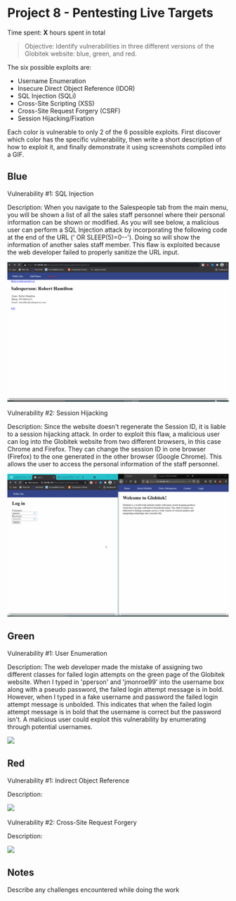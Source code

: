 # Project 8 - Pentesting Live Targets

Time spent: **X** hours spent in total

> Objective: Identify vulnerabilities in three different versions of the Globitek website: blue, green, and red.

The six possible exploits are:

* Username Enumeration
* Insecure Direct Object Reference (IDOR)
* SQL Injection (SQLi)
* Cross-Site Scripting (XSS)
* Cross-Site Request Forgery (CSRF)
* Session Hijacking/Fixation

Each color is vulnerable to only 2 of the 6 possible exploits. First discover which color has the specific vulnerability, then write a short description of how to exploit it, and finally demonstrate it using screenshots compiled into a GIF.

## Blue

Vulnerability #1: SQL Injection

Description: When you navigate to the Salespeople tab from the main menu, you will be shown a list of all the sales staff personnel where their personal information can be shown or modified. As you will see below, a malicious user can perform a SQL Injection attack by incorporating the following code at the end of the URL (' OR SLEEP(5)=0--'). Doing so will show the information of another sales staff member. This flaw is exploited because the web developer failed to properly sanitize the URL input. 

<img src="blue-vuln1.gif">

Vulnerability #2: Session Hijacking 

Description: Since the website doesn't regenerate the Session ID, it is liable to a session hijacking attack. In order to exploit this flaw, a malicious user can log into the Globitek website from two different browsers, in this case Chrome and Firefox. They can change the session ID in one browser (Firefox) to the one generated in the other browser (Google Chrome). This allows the user to access the personal information of the staff personnel. 

<img src="blue-vuln2.gif">

## Green

Vulnerability #1: User Enumeration

Description: The web developer made the mistake of assigning two different classes for failed login attempts on the green page of the Globitek website. When I typed in 'pperson' and 'jmonroe99' into the username box along with a pseudo password, the failed login attempt message is in bold. However, when I typed in a fake username and password the failed login attempt message is unbolded. This indicates that when the failed login attempt message is in bold that the username is correct but the password isn't. A malicious user could exploit this vulnerability by enumerating through potential usernames.  

<img src="green-vuln2.gif">


## Red

Vulnerability #1: Indirect Object Reference

Description:

<img src="red-vuln1.gif">

Vulnerability #2: Cross-Site Request Forgery

Description:

<img src="red-vuln2.gif">


## Notes

Describe any challenges encountered while doing the work
